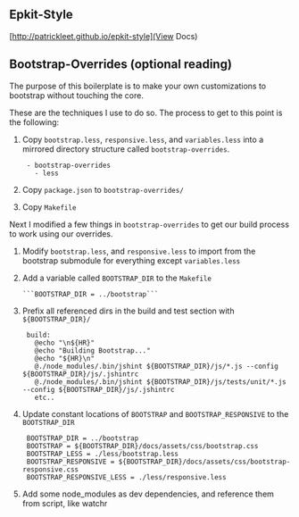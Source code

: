 Epkit-Style
-----------

[http://patrickleet.github.io/epkit-style](View Docs)

Bootstrap-Overrides (optional reading)
-----------------------------------------

The purpose of this boilerplate is to make your own customizations to bootstrap without touching the core.

These are the techniques I use to do so. The process to get to this point is the following:

1. Copy ```bootstrap.less```, ```responsive.less```, and ```variables.less``` into a mirrored directory structure called ```bootstrap-overrides```.

        - bootstrap-overrides
          - less

2. Copy ```package.json``` to ```bootstrap-overrides/```

3. Copy ```Makefile```

Next I modified a few things in ```bootstrap-overrides``` to get our build process to work using our overrides.

1. Modify ```bootstrap.less```, and ```responsive.less``` to import from the bootstrap submodule for everything except ```variables.less```

2. Add a variable called ```BOOTSTRAP_DIR``` to the ```Makefile```

       ```BOOTSTRAP_DIR = ../bootstrap```

3. Prefix all referenced dirs in the build and test section with ```${BOOTSTRAP_DIR}/```

        build:
          @echo "\n${HR}"
          @echo "Building Bootstrap..."
          @echo "${HR}\n"
          @./node_modules/.bin/jshint ${BOOTSTRAP_DIR}/js/*.js --config ${BOOTSTRAP_DIR}/js/.jshintrc
          @./node_modules/.bin/jshint ${BOOTSTRAP_DIR}/js/tests/unit/*.js --config ${BOOTSTRAP_DIR}/js/.jshintrc
          etc..

4. Update constant locations of ```BOOTSTRAP``` and ```BOOTSTRAP_RESPONSIVE``` to the ```BOOTSTRAP_DIR```

        BOOTSTRAP_DIR = ../bootstrap
        BOOTSTRAP = ${BOOTSTRAP_DIR}/docs/assets/css/bootstrap.css
        BOOTSTRAP_LESS = ./less/bootstrap.less
        BOOTSTRAP_RESPONSIVE = ${BOOTSTRAP_DIR}/docs/assets/css/bootstrap-responsive.css
        BOOTSTRAP_RESPONSIVE_LESS = ./less/responsive.less

5. Add some node_modules as dev dependencies, and reference them from script, like watchr
